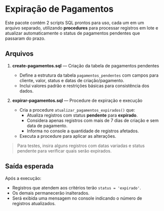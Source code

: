 # Expiração de Pagamentos

Este pacote contém 2 scripts SQL prontos para uso, cada um em um arquivo separado, utilizando **procedures** para processar registros em lote e atualizar automaticamente o status de pagamentos pendentes que passaram do prazo.

## Arquivos

1. **create-pagamentos.sql** — Criação da tabela de pagamentos pendentes  
   - Define a estrutura da tabela `pagamentos_pendentes` com campos para cliente, valor, status e datas de criação/pagamento.  
   - Inclui valores padrão e restrições básicas para consistência dos dados.

2. **expirar-pagamentos.sql** — Procedure de expiração e execução  
   - Cria a procedure `atualizar_pagamentos_expirados()` que:
     - Atualiza registros com status **pendente** para **expirado**.
     - Considera apenas registros com mais de 7 dias de criação e sem data de pagamento.
     - Informa no console a quantidade de registros afetados.
   - Executa a procedure para aplicar as alterações.

> Para testes, insira alguns registros com datas variadas e status pendente para verificar quais serão expirados.

## Saída esperada
Após a execução:
- Registros que atendem aos critérios terão `status = 'expirado'`.
- Os demais permanecerão inalterados.
- Será exibida uma mensagem no console indicando o número de registros atualizados.